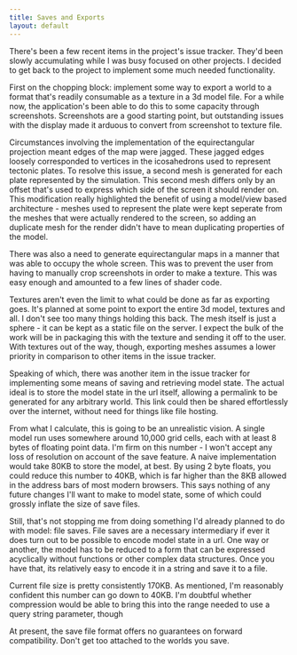 ```yaml
---
title: Saves and Exports
layout: default
---
```


There's been a few recent items in the project's issue tracker. They'd been slowly accumulating while I was busy focused on other projects. I decided to get back to the project to implement some much needed functionality. 

First on the chopping block: implement some way to export a world to a format that's readily consumable as a texture in a 3d model file. For a while now, the application's been able to do this to some capacity through screenshots. Screenshots are a good starting point, but outstanding issues with the display made it arduous to convert from screenshot to texture file. 

Circumstances involving the implementation of the equirectangular projection meant edges of the map were jagged. These jagged edges loosely corresponded to vertices in the icosahedrons used to represent tectonic plates. To resolve this issue, a second mesh is generated for each plate represented by the simulation. This second mesh differs only by an offset that's used to express which side of the screen it should render on. This modification really highlighted the benefit of using a model/view based architecture - meshes used to represent the plate were kept seperate from the meshes that were actually rendered to the screen, so adding an duplicate mesh for the render didn't have to mean duplicating properties of the model. 

There was also a need to generate equirectangular maps in a manner that was able to occupy the whole screen. This was to prevent the user from having to manually crop screenshots in order to make a texture. This was easy enough and amounted to a few lines of shader code.

Textures aren't even the limit to what could be done as far as exporting goes. It's planned at some point to export the entire 3d model, textures and all. I don't see too many things holding this back. The mesh itself is just a sphere - it can be kept as a static file on the server. I expect the bulk of the work will be in packaging this with the texture and sending it off to the user. With textures out of the way, though, exporting meshes assumes a lower priority in comparison to other items in the issue tracker. 

Speaking of which, there was another item in the issue tracker for implementing some means of saving and retrieving model state. The actual ideal is to store the model state in the url itself, allowing a permalink to be generated for any arbitrary world. This link could then be shared effortlessly over the internet, without need for things like file hosting. 

From what I calculate, this is going to be an unrealistic vision. A single model run uses somewhere around 10,000 grid cells, each with at least 8 bytes of floating point data. I'm firm on this number - I won't accept any loss of resolution on account of the save feature. A naive implementation would take 80KB to store the model, at best. By using 2 byte floats, you could reduce this number to 40KB, which is far higher than the 8KB allowed in the address bars of most modern browsers. This says nothing of any future changes I'll want to make to model state, some of which could grossly inflate the size of save files. 

Still, that's not stopping me from doing something I'd already planned to do with model: file saves. File saves are a necessary intermediary if ever it does turn out to be possible to encode model state in a url. One way or another, the model has to be reduced to a form that can be expressed acyclically without functions or other complex data structures. Once you have that, its relatively easy to encode it in a string and save it to a file. 

Current file size is pretty consistently 170KB. As mentioned, I'm reasonably confident this number can go down to 40KB. I'm doubtful whether compression would be able to bring this into the range needed to use a query string parameter, though

At present, the save file format offers no guarantees on forward compatibility. Don't get too attached to the worlds you save.
